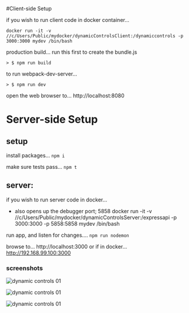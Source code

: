 #Client-side Setup

if you wish to run client code in docker container...
```
docker run -it -v //c/Users/Public/mydocker/dynamicControlsClient:/dynamiccontrols -p 3000:3000 mydev /bin/bash
```



production build...
run this first to create the bundle.js
```
> $ npm run build
```


to run webpack-dev-server... 

```
> $ npm run dev
```

open the web browser to...
http://localhost:8080




# Server-side Setup


## setup


install packages...
``` npm i ```


make sure tests pass...
``` npm t ```



## server:
if you wish to run server code in docker...
- also opens up the debugger port; 5858
docker run -it -v //c/Users/Public/mydocker/dynamicControlsServer:/expressapi -p 3000:3000 -p 5858:5858 mydev /bin/bash



run app, and listen for changes....
``` npm run nodemon ```


browse to...
http://localhost:3000
or if in docker...
http://192.168.99.100:3000









### screenshots

![dynamic controls 01](https://s32.postimg.org/dzakzisdx/questionswide.jpg)

![dynamic controls 01](https://s32.postimg.org/oxluhpgz9/questionsmobile.jpg)

![dynamic controls 01](https://s32.postimg.org/ive7r7sj9/questionaire_Console_After_Submit.jpg)





